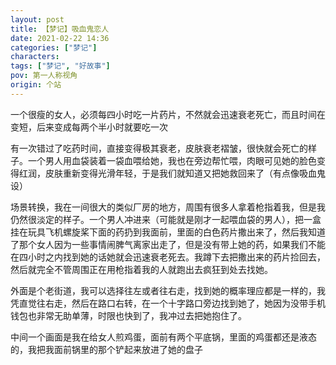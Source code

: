 ```yaml
---
layout: post
title: 【梦记】吸血鬼恋人
date: 2021-02-22 14:36
categories: ["梦记"]
characters: 
tags: ["梦记", "好故事"]
pov: 第一人称视角
origin: 个站
---
```


一个很瘦的女人，必须每四小时吃一片药片，不然就会迅速衰老死亡，而且时间在变短，后来变成每两个半小时就要吃一次

有一次错过了吃药时间，直接变得极其衰老，皮肤衰老褶皱，很快就会死亡的样子。一个男人用血袋装着一袋血喂给她，我也在旁边帮忙喂，肉眼可见她的脸色变得红润，皮肤重新变得光滑年轻，于是我们就知道又把她救回来了（有点像吸血鬼设）

场景转换，我在一间很大的类似厂房的地方，周围有很多人拿着枪指着我，但是我仍然很淡定的样子。一个男人冲进来（可能就是刚才一起喂血袋的男人），把一盒挂在玩具飞机螺旋桨下面的药扔到我面前，里面的白色药片撒出来了，然后我知道了那个女人因为一些事情闹脾气离家出走了，但是没有带上她的药，如果我们不能在四小时之内找到她的话她就会迅速衰老死去。我蹲下去把撒出来的药片捡回去，然后就完全不管周围正在用枪指着我的人就跑出去疯狂到处去找她。

外面是个老街道，我可以选择往左或者往右走，找到她的概率理应都是一样的，我凭直觉往右走，然后在路口右转，在一个十字路口旁边找到她了，她因为没带手机钱包也非常无助单薄，时限也快到了，我冲过去把她抱住了。

中间一个画面是我在给女人煎鸡蛋，面前有两个平底锅，里面的鸡蛋都还是液态的，我把我面前锅里的那个铲起来放进了她的盘子


